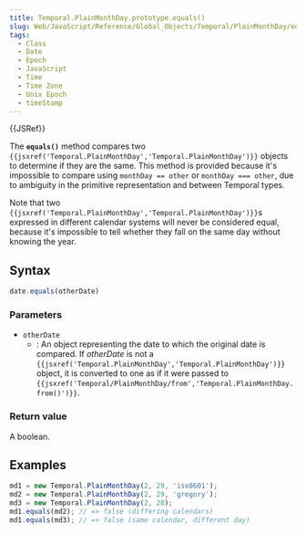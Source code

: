 ```yaml
---
title: Temporal.PlainMonthDay.prototype.equals()
slug: Web/JavaScript/Reference/Global_Objects/Temporal/PlainMonthDay/equals
tags:
  - Class
  - Date
  - Epoch
  - JavaScript
  - Time
  - Time Zone
  - Unix Epoch
  - timeStamp
---
```

{{JSRef}}

<p class="summary"><span class="seoSummary">The <strong><code>equals()</code></strong> method compares two <code>{{jsxref('Temporal.PlainMonthDay','Temporal.PlainMonthDay')}}</code> objects to determine if they are the same.</span> This method is provided because it's impossible to compare using <code>monthDay == other</code> or <code>monthDay === other</code>, due to ambiguity in the primitive representation and between Temporal types.</p>

Note that two
`{{jsxref('Temporal.PlainMonthDay','Temporal.PlainMonthDay')}}`s
expressed in different calendar systems will never be considered equal, because
it's impossible to tell whether they fall on the same day without knowing the
year.

## Syntax

```js
date.equals(otherDate)
```

### Parameters

- `otherDate`
  - : An object representing the date to which the original date is compared. If
    _otherDate_ is not a
    `{{jsxref('Temporal.PlainMonthDay','Temporal.PlainMonthDay')}}`
    object, it is converted to one as if it were passed to
    `{{jsxref('Temporal/PlainMonthDay/from','Temporal.PlainMonthDay.from()')}}`.

### Return value

A boolean.

## Examples

```js
md1 = new Temporal.PlainMonthDay(2, 29, 'iso8601');
md2 = new Temporal.PlainMonthDay(2, 29, 'gregory');
md3 = new Temporal.PlainMonthDay(2, 28);
md1.equals(md2); // => false (differing calendars)
md1.equals(md3); // => false (same calendar, different day)
```
